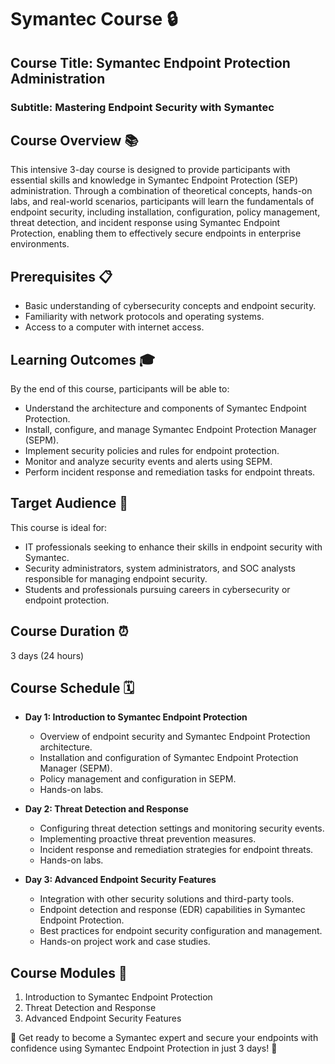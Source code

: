 # Symantec Course 🔒

## Course Title: Symantec Endpoint Protection Administration
### Subtitle: Mastering Endpoint Security with Symantec

## Course Overview 📚
This intensive 3-day course is designed to provide participants with essential skills and knowledge in Symantec Endpoint Protection (SEP) administration. Through a combination of theoretical concepts, hands-on labs, and real-world scenarios, participants will learn the fundamentals of endpoint security, including installation, configuration, policy management, threat detection, and incident response using Symantec Endpoint Protection, enabling them to effectively secure endpoints in enterprise environments.

## Prerequisites 📋
- Basic understanding of cybersecurity concepts and endpoint security.
- Familiarity with network protocols and operating systems.
- Access to a computer with internet access.

## Learning Outcomes 🎓
By the end of this course, participants will be able to:
- Understand the architecture and components of Symantec Endpoint Protection.
- Install, configure, and manage Symantec Endpoint Protection Manager (SEPM).
- Implement security policies and rules for endpoint protection.
- Monitor and analyze security events and alerts using SEPM.
- Perform incident response and remediation tasks for endpoint threats.

## Target Audience 🎯
This course is ideal for:
- IT professionals seeking to enhance their skills in endpoint security with Symantec.
- Security administrators, system administrators, and SOC analysts responsible for managing endpoint security.
- Students and professionals pursuing careers in cybersecurity or endpoint protection.

## Course Duration ⏰
3 days (24 hours)

## Course Schedule 🗓️
- **Day 1: Introduction to Symantec Endpoint Protection**
  - Overview of endpoint security and Symantec Endpoint Protection architecture.
  - Installation and configuration of Symantec Endpoint Protection Manager (SEPM).
  - Policy management and configuration in SEPM.
  - Hands-on labs.

- **Day 2: Threat Detection and Response**
  - Configuring threat detection settings and monitoring security events.
  - Implementing proactive threat prevention measures.
  - Incident response and remediation strategies for endpoint threats.
  - Hands-on labs.

- **Day 3: Advanced Endpoint Security Features**
  - Integration with other security solutions and third-party tools.
  - Endpoint detection and response (EDR) capabilities in Symantec Endpoint Protection.
  - Best practices for endpoint security configuration and management.
  - Hands-on project work and case studies.

## Course Modules 📑
1. Introduction to Symantec Endpoint Protection
2. Threat Detection and Response
3. Advanced Endpoint Security Features

🚀 Get ready to become a Symantec expert and secure your endpoints with confidence using Symantec Endpoint Protection in just 3 days! 🚀
